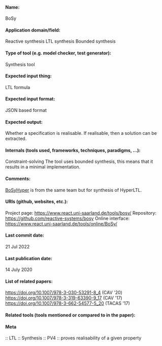 #### Name:
BoSy

#### Application domain/field:
Reactive synthesis
LTL synthesis
Bounded synthesis

#### Type of tool (e.g. model checker, test generator):
Synthesis tool

#### Expected input thing:
LTL formula

#### Expected input format:
JSON based format

#### Expected output:
Whether a specification is realisable. If realisable, then a solution can be extracted.

#### Internals (tools used, frameworks, techniques, paradigms, ...):
Constraint-solving
The tool uses bounded synthesis, this means that it results in a minimal implementation. 

#### Comments:
[BoSyHyper](BoSyHyper.md) is from the same team but for synthesis of HyperLTL.

#### URIs (github, websites, etc.):
Project page: https://www.react.uni-saarland.de/tools/bosy/
Repository: https://github.com/reactive-systems/bosy
Online interface: https://www.react.uni-saarland.de/tools/online/BoSy/

#### Last commit date:
21 Jul 2022

#### Last publication date:
14 July 2020

#### List of related papers:
https://doi.org/10.1007/978-3-030-53291-8_4 (CAV '20)
https://doi.org/10.1007/978-3-319-63390-9_17 (CAV '17)
https://doi.org/10.1007/978-3-662-54577-5_20 (TACAS '17)

#### Related tools (tools mentioned or compared to in the paper):

#### Meta
:: LTL
:: Synthesis
:: PV4 :: proves realisability of a given property